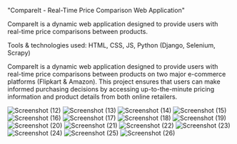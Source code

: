 "CompareIt - Real-Time Price Comparison Web Application"

CompareIt is a dynamic web application designed to provide users with real-time price comparisons between products.

Tools \& technologies used: HTML, CSS, JS, Python (Django, Selenium, Scrapy)

CompareIt is a dynamic web application designed to provide users with real-time price comparisons between products on two major e-commerce platforms (Flipkart \& Amazon). This project ensures that users can make informed purchasing decisions by accessing up-to-the-minute pricing information and product details from both online retailers.

![Screenshot (12)](https://github.com/GoutamPatidar/CompareIt/assets/73788341/85f49a5a-f07c-4030-895d-a24b2f293ff5)
![Screenshot (13)](https://github.com/GoutamPatidar/CompareIt/assets/73788341/32da7575-868d-4ba8-8955-0902e7f5d8cb)
![Screenshot (14)](https://github.com/GoutamPatidar/CompareIt/assets/73788341/b028e84e-26ba-4ddb-9fa3-5de887f29973)
![Screenshot (15)](https://github.com/GoutamPatidar/CompareIt/assets/73788341/f4533e8c-f7fc-4a5e-a77e-773148216dfa)
![Screenshot (16)](https://github.com/GoutamPatidar/CompareIt/assets/73788341/c46c055a-4dc8-49d2-88dc-2644bffcf50e)
![Screenshot (17)](https://github.com/GoutamPatidar/CompareIt/assets/73788341/583f6af8-3d3a-4784-a8c5-2211d52df7c7)
![Screenshot (18)](https://github.com/GoutamPatidar/CompareIt/assets/73788341/d14562c8-1108-42f5-8673-9d38b825f967)
![Screenshot (19)](https://github.com/GoutamPatidar/CompareIt/assets/73788341/f3a5882e-fbc7-4d65-8d12-0d7711bde13e)
![Screenshot (20)](https://github.com/GoutamPatidar/CompareIt/assets/73788341/cbb10962-8b55-42c9-979a-30e28415b2ab)
![Screenshot (21)](https://github.com/GoutamPatidar/CompareIt/assets/73788341/497b7544-222a-4f2a-ad04-6f29fd8e2dc9)
![Screenshot (22)](https://github.com/GoutamPatidar/CompareIt/assets/73788341/0f64a4c1-6e5c-4ee7-81f8-54d7e4c3abac)
![Screenshot (23)](https://github.com/GoutamPatidar/CompareIt/assets/73788341/5160fab4-e24d-4006-a32d-48d9d6b6991e)
![Screenshot (24)](https://github.com/GoutamPatidar/CompareIt/assets/73788341/725a3b59-87d8-4494-a428-056b73e1eb47)
![Screenshot (25)](https://github.com/GoutamPatidar/CompareIt/assets/73788341/c9d934a7-28db-4ec3-8ced-d12d4bb664b7)
![Screenshot (26)](https://github.com/GoutamPatidar/CompareIt/assets/73788341/6c11f791-b7c8-4ff9-903e-edf772d67615)
